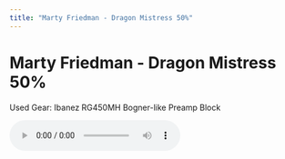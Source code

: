 ```yaml
---
title: "Marty Friedman - Dragon Mistress 50%"
---
```

# Marty Friedman - Dragon Mistress 50%

Used Gear:
Ibanez RG450MH
Bogner-like Preamp Block

<audio src="/assets/images/f9ea3b786a2095a629d73a7d8de1d4e8.mp3" controls preload></audio>


